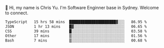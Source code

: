 👋 Hi, my name is Chris Yu. I'm Software Enginner base in Sydney. Welcome to connect.

<!--START_SECTION:waka-->

```txt
TypeScript   15 hrs 58 mins  █████████████████████▓░░░   86.95 %
JSON         1 hr 13 mins    █▓░░░░░░░░░░░░░░░░░░░░░░░   06.65 %
CSS          39 mins         █░░░░░░░░░░░░░░░░░░░░░░░░   03.58 %
Other        17 mins         ▒░░░░░░░░░░░░░░░░░░░░░░░░   01.56 %
Bash         7 mins          ▒░░░░░░░░░░░░░░░░░░░░░░░░   00.68 %
```

<!--END_SECTION:waka-->
